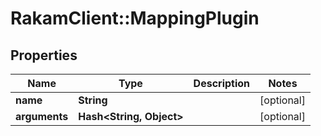 # RakamClient::MappingPlugin

## Properties
Name | Type | Description | Notes
------------ | ------------- | ------------- | -------------
**name** | **String** |  | [optional] 
**arguments** | **Hash&lt;String, Object&gt;** |  | [optional] 


